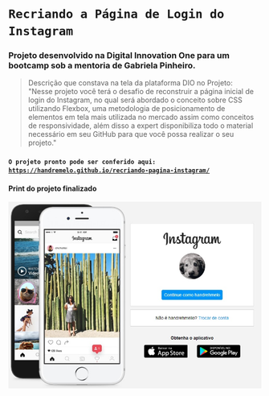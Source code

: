 # `Recriando a Página de Login do Instagram`
### Projeto desenvolvido na Digital Innovation One para um bootcamp sob a mentoria de Gabriela Pinheiro.

> Descrição que constava na tela da plataforma DIO no Projeto:<br>
"Nesse projeto você terá o desafio de reconstruir a página inicial de login do Instagram, no qual será abordado o conceito sobre CSS utilizando Flexbox, uma metodologia de posicionamento de elementos em tela mais utilizada no mercado assim como conceitos de responsividade, além disso a expert disponibiliza todo o material necessário em seu GitHub para que você possa realizar o seu projeto."

#### `O projeto pronto pode ser conferido aqui: `<a href='https://handremelo.github.io/recriando-pagina-instagram/'>`https://handremelo.github.io/recriando-pagina-instagram/`</a>

#### Print do projeto finalizado
<img src="https://raw.githubusercontent.com/HandreMelo/recriando-pagina-instagram/main/print-projeto.jpg" alt="Print do projeto"/>
